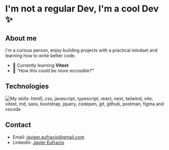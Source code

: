 # I'm not a regular Dev, I'm a cool Dev ✨

## About me

I'm a curious person, enjoy building projects with a practical mindset and learning how to write better code.

- 🌱 Currently learning **Vitest**
- 💭 _"How this could be more accesible?"_

## Technologies

![My skills: html5, css, javascript, typescript, react, next, tailwind, vite, vitest, md, sass, bootstrap, jquery, codepen, git, github, postman, figma and vscode](https://skillicons.dev/icons?i=html,css,javascript,typescript,react,next,tailwind,vite,vitest,md,sass,bootstrap,jquery,codepen,git,github,postman,figma,vscode&perline=10)

## Contact

- Email: [javieer.eufracio@gmail.com](mailto:javieer.eufracio@gmail.com)
- LinkedIn: [Javier Eufracio](https://www.linkedin.com/in/javier-eufracio/)
